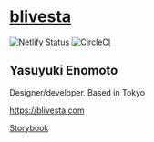 # [blivesta](https://blivesta.com)

[![Netlify Status](https://api.netlify.com/api/v1/badges/e3560d59-9538-407e-98ae-0b6111e48328/deploy-status)](https://app.netlify.com/sites/confident-swanson-46b74a/deploys)
[![CircleCI](https://circleci.com/gh/blivesta/blivesta.com/tree/master.svg?style=svg)](https://circleci.com/gh/blivesta/blivesta.com/tree/master)

## Yasuyuki Enomoto

Designer/developer. Based in Tokyo

https://blivesta.com

[Storybook](https://blivesta-com-storybook.netlify.com)